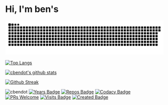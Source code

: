 <h1>Hi, I'm ben's</h1>

![snake gif](https://github.com/iamLiquidX/iamLiquidX/raw/output/github-contribution-grid-snake.svg)

[![Top Langs](https://github-readme-stats.vercel.app/api/top-langs/?username=cbendot&layout=compact&theme=default)](https://github.com/cbendot/cbendot)

[![cbendot's github stats](https://github-readme-stats.vercel.app/api?username=cbendot)](https://github.com/cbendot)

[![Github Streak](https://github-readme-streak-stats.herokuapp.com/?user=cbendot&show_icons=true&count_private=true&hide_border=false&layout=compact&theme=default)](https://github.com/cbendot)

<img src="https://komarev.com/ghpvc/?username=cbendot&style=flat-square&color=0088ff" alt="cbendot" /> [![Years Badge](https://badges.pufler.dev/years/cbendot?color=F24A72)](https://badges.pufler.dev) [![Repos Badge](https://badges.pufler.dev/repos/cbendot?color=D4D925)](https://badges.pufler.dev) [![Codacy Badge](https://app.codacy.com/project/badge/Grade/aa2616fbfea54ac4a8cf5fdc8978b0eb)](https://www.codacy.com/gh/cbendot/cbendot/dashboard?utm_source=github.com&amp;utm_medium=referral&amp;utm_content=cbendot/cbendot&amp;utm_campaign=Badge_Grade) [![PRs Welcome](https://img.shields.io/badge/PRs-welcome-brightgreen.svg?style=flat-square&color=F66B0E)](http://makeapullrequest.com) [![Visits Badge](https://badges.pufler.dev/visits/cbendot/cbendot)](https://badges.pufler.dev) [![Created Badge](https://badges.pufler.dev/created/cbendot/cbendot?color=0088ff)](https://badges.pufler.dev)
